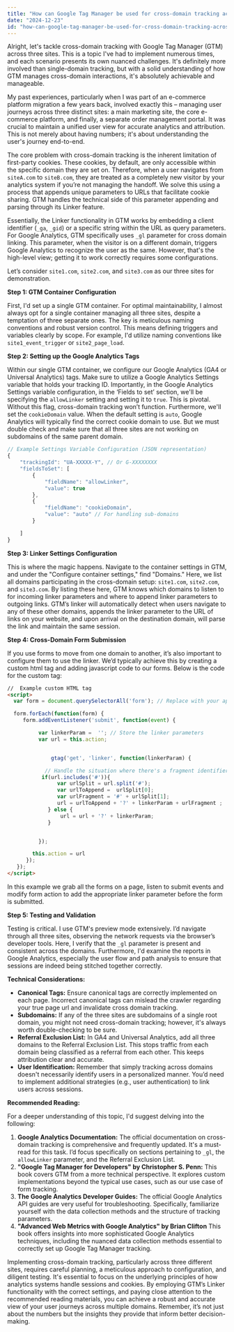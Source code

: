 ```yaml
---
title: "How can Google Tag Manager be used for cross-domain tracking across three sites?"
date: "2024-12-23"
id: "how-can-google-tag-manager-be-used-for-cross-domain-tracking-across-three-sites"
---
```


Alright, let's tackle cross-domain tracking with Google Tag Manager (GTM) across three sites. This is a topic I've had to implement numerous times, and each scenario presents its own nuanced challenges. It's definitely more involved than single-domain tracking, but with a solid understanding of how GTM manages cross-domain interactions, it's absolutely achievable and manageable.

My past experiences, particularly when I was part of an e-commerce platform migration a few years back, involved exactly this – managing user journeys across three distinct sites: a main marketing site, the core e-commerce platform, and finally, a separate order management portal. It was crucial to maintain a unified user view for accurate analytics and attribution. This is not merely about having numbers; it's about understanding the user's journey end-to-end.

The core problem with cross-domain tracking is the inherent limitation of first-party cookies. These cookies, by default, are only accessible within the specific domain they are set on. Therefore, when a user navigates from `siteA.com` to `siteB.com`, they are treated as a completely new visitor by your analytics system if you’re not managing the handoff. We solve this using a process that appends unique parameters to URLs that facilitate cookie sharing. GTM handles the technical side of this parameter appending and parsing through its Linker feature.

Essentially, the Linker functionality in GTM works by embedding a client identifier (`_ga`, `_gid`) or a specific string within the URL as query parameters. For Google Analytics, GTM specifically uses `_gl` parameter for cross domain linking. This parameter, when the visitor is on a different domain, triggers Google Analytics to recognize the user as the same. However, that's the high-level view; getting it to work correctly requires some configurations.

Let’s consider `site1.com`, `site2.com`, and `site3.com` as our three sites for demonstration.

**Step 1: GTM Container Configuration**

First, I'd set up a single GTM container. For optimal maintainability, I almost always opt for a single container managing all three sites, despite a temptation of three separate ones. The key is meticulous naming conventions and robust version control. This means defining triggers and variables clearly by scope. For example, I'd utilize naming conventions like `site1_event_trigger` or `site2_page_load`.

**Step 2: Setting up the Google Analytics Tags**

Within our single GTM container, we configure our Google Analytics (GA4 or Universal Analytics) tags. Make sure to utilize a Google Analytics Settings variable that holds your tracking ID. Importantly, in the Google Analytics Settings variable configuration, in the ‘Fields to set’ section, we'll be specifying the `allowLinker` setting and setting it to `true`. This is pivotal. Without this flag, cross-domain tracking won’t function. Furthermore, we'll set the `cookieDomain` value. When the default setting is `auto`, Google Analytics will typically find the correct cookie domain to use. But we must double check and make sure that all three sites are not working on subdomains of the same parent domain.

```javascript
// Example Settings Variable Configuration (JSON representation)
{
    "trackingId": "UA-XXXXX-Y", // Or G-XXXXXXXX
    "fieldsToSet": [
        {
            "fieldName": "allowLinker",
            "value": true
        },
    	{
            "fieldName": "cookieDomain",
            "value": "auto" // For handling sub-domains
        }

    ]
}
```

**Step 3: Linker Settings Configuration**

This is where the magic happens. Navigate to the container settings in GTM, and under the "Configure container settings," find "Domains." Here, we list all domains participating in the cross-domain setup: `site1.com`, `site2.com`, and `site3.com`. By listing these here, GTM knows which domains to listen to for incoming linker parameters and where to append linker parameters to outgoing links. GTM’s linker will automatically detect when users navigate to any of these other domains, appends the linker parameter to the URL of links on your website, and upon arrival on the destination domain, will parse the link and maintain the same session.

**Step 4:  Cross-Domain Form Submission**

If you use forms to move from one domain to another, it’s also important to configure them to use the linker. We’d typically achieve this by creating a custom html tag and adding javascript code to our forms. Below is the code for the custom tag:

```html
//  Example custom HTML tag
<script>
  var form = document.querySelectorAll('form'); // Replace with your appropriate selectors

  form.forEach(function(form) {
     form.addEventListener('submit', function(event) {

          var linkerParam =  ''; // Store the linker parameters
          var url = this.action;


        	  gtag('get', 'linker', function(linkerParam) {

            // Handle the situation where there's a fragment identifier
           if(url.includes('#')){
                var urlSplit = url.split('#');
                var urlToAppend =  urlSplit[0];
                var urlFragment = '#' + urlSplit[1];
                url = urlToAppend + '?' + linkerParam + urlFragment ;
             } else {
                 url = url + '?' + linkerParam;
             }


          });

        this.action = url
      });
   });
</script>

```

In this example we grab all the forms on a page, listen to submit events and modify form action to add the appropriate linker parameter before the form is submitted.

**Step 5: Testing and Validation**

Testing is critical. I use GTM's preview mode extensively. I’d navigate through all three sites, observing the network requests via the browser’s developer tools. Here, I verify that the `_gl` parameter is present and consistent across the domains. Furthermore, I'd examine the reports in Google Analytics, especially the user flow and path analysis to ensure that sessions are indeed being stitched together correctly.

**Technical Considerations:**

* **Canonical Tags:** Ensure canonical tags are correctly implemented on each page. Incorrect canonical tags can mislead the crawler regarding your true page url and invalidate cross domain tracking.
* **Subdomains:** If any of the three sites are subdomains of a single root domain, you might not need cross-domain tracking; however, it's always worth double-checking to be sure.
* **Referral Exclusion List:** In GA4 and Universal Analytics, add all three domains to the Referral Exclusion List. This stops traffic from each domain being classified as a referral from each other. This keeps attribution clear and accurate.
* **User Identification:** Remember that simply tracking across domains doesn't necessarily identify users in a personalized manner. You’d need to implement additional strategies (e.g., user authentication) to link users across sessions.

**Recommended Reading:**

For a deeper understanding of this topic, I'd suggest delving into the following:

1.  **Google Analytics Documentation:** The official documentation on cross-domain tracking is comprehensive and frequently updated. It's a must-read for this task. I’d focus specifically on sections pertaining to `_gl`, the `allowLinker` parameter, and the Referral Exclusion List.
2.  **"Google Tag Manager for Developers" by Christopher S. Penn:** This book covers GTM from a more technical perspective. It explores custom implementations beyond the typical use cases, such as our use case of form tracking.
3.  **The Google Analytics Developer Guides:** The official Google Analytics API guides are very useful for troubleshooting. Specifically, familiarize yourself with the data collection methods and the structure of tracking parameters.
4. **"Advanced Web Metrics with Google Analytics" by Brian Clifton** This book offers insights into more sophisticated Google Analytics techniques, including the nuanced data collection methods essential to correctly set up Google Tag Manager tracking.

Implementing cross-domain tracking, particularly across three different sites, requires careful planning, a meticulous approach to configuration, and diligent testing. It's essential to focus on the underlying principles of how analytics systems handle sessions and cookies. By employing GTM’s Linker functionality with the correct settings, and paying close attention to the recommended reading materials, you can achieve a robust and accurate view of your user journeys across multiple domains. Remember, it’s not just about the numbers but the insights they provide that inform better decision-making.

